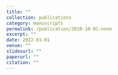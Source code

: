 ```yaml
---
title: ""
collection: publications
category: manuscripts
permalink: /publication/2010-10-01-none
excerpt: ""
date: 2022-01-01
venue: ""
slidesurl: ""
paperurl: ""
citation: ""
---
```

